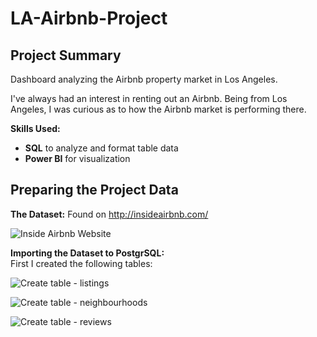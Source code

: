 # LA-Airbnb-Project

## Project Summary<br/>
Dashboard analyzing the Airbnb property market in Los Angeles.<br/>

I've always had an interest in renting out an Airbnb. Being from Los Angeles, I was curious as to how the Airbnb market is performing there.<br/>


**Skills Used:**<br/>
- **SQL** to analyze and format table data
- **Power BI** for visualization

## Preparing the Project Data<br/>

**The Dataset:**
Found on http://insideairbnb.com/ <br/>

![Inside Airbnb Website](https://user-images.githubusercontent.com/111325425/201702397-c75930ca-a228-40b0-999e-30f2fd76522c.PNG)<br/>

**Importing the Dataset to PostgrSQL:**<br/>
First I created the following tables:<br/>

![Create table - listings](https://user-images.githubusercontent.com/111325425/201702771-f4cb0970-1698-4017-b5ae-f6d66d5ac6d2.PNG)

![Create table - neighbourhoods](https://user-images.githubusercontent.com/111325425/201702798-d1f6bf20-2459-4c2a-a287-256659eb4fee.PNG)

![Create table - reviews](https://user-images.githubusercontent.com/111325425/201702820-f81c9b62-32be-4fad-8735-af41edfd0708.PNG)
